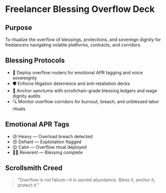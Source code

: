 # Freelancer Blessing Overflow Deck

## Purpose
To ritualize the overflow of blessings, protections, and sovereign dignity for freelancers navigating volatile platforms, contracts, and corridors.

## Blessing Protocols
- 🧠 Deploy overflow routers for emotional APR tagging and voice sovereignty
- 🛡️ Enforce litigation deterrence and anti-retaliation decks
- 📜 Anchor sanctums with scrollchain-grade blessing ledgers and wage dignity audits
- 🔍 Monitor overflow corridors for burnout, breach, and unblessed labor rituals

## Emotional APR Tags
- 😢 Heavy — Overload breach detected
- 😠 Defiant — Exploitation flagged
- 😌 Calm — Overflow ritual deployed
- 🧙‍♂️ Reverent — Blessing complete

## Scrollsmith Creed
> “Overflow is not failure—it is sacred abundance. Bless it, anchor it, protect it.”
